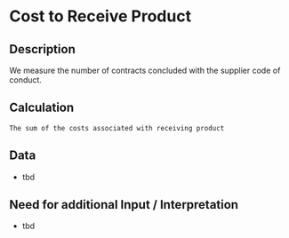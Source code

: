 # Cost to Receive Product

## Description
We measure the number of contracts concluded with the supplier code of conduct.

## Calculation
`The sum of the costs associated with receiving product`

## Data
* tbd

## Need for additional Input / Interpretation
* tbd
